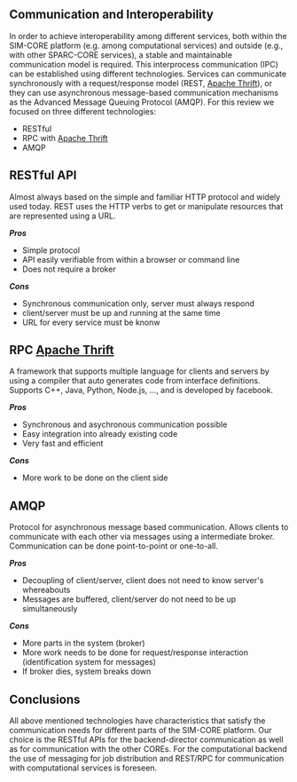 ## Communication and Interoperability

In order to achieve interoperability among different services, both 
within the SIM-CORE platform (e.g. among computational services) and 
outside (e.g., with other SPARC-CORE services),  a stable and 
maintainable communication model is required.
This interprocess communication (IPC) can be established using different 
technologies.
Services can communicate synchronously with a request/response model 
(REST, [Apache Thrift]), or they can use asynchronous message-based 
communication mechanisms as the Advanced Message Queuing Protocol (AMQP).
For this review we focused on three different technologies:

- RESTful
- RPC with [Apache Thrift]
- AMQP


## RESTful API

Almost always based on the simple and familiar HTTP protocol and widely 
used today.
REST uses the HTTP verbs to get or manipulate resources that are 
represented using a URL.

***Pros***

- Simple protocol
- API easily  verifiable from within a browser or command line
- Does not require a broker

***Cons***

- Synchronous communication only, server must always respond
- client/server must be up and running at the same time
- URL for every service must be knonw

## RPC [Apache Thrift]

A framework that supports multiple language for clients and servers by 
using a compiler that auto generates code from interface definitions.
Supports C++, Java, Python, Node.js, ..., and is developed by facebook.

***Pros***

- Synchronous and asychronous communication possible
- Easy integration into already existing code
- Very fast and efficient

***Cons***

- More work to be done on the client side

## AMQP

Protocol for asynchronous message based communication.
Allows clients to communicate with each other via messages using a 
intermediate broker.
Communication can be done point-to-point or one-to-all.

***Pros***

- Decoupling of client/server, client does not need to know server's 
whereabouts
- Messages are buffered, client/server do not need to be up 
simultaneously


***Cons***

- More parts in the system (broker)
- More work needs to be done for request/response interaction 
(identification system for messages)
- If broker dies, system breaks down

## Conclusions

All above mentioned technologies have characteristics that  satisfy the 
communication needs for different parts of the SIM-CORE platform.
Our choice is the RESTful APIs for the backend-director communication as 
well as for communication with the other COREs.
For the computational backend the use of messaging for job distribution 
and REST/RPC for communication with computational services is foreseen.


[Apache Thrift]:https://thrift.apache.org/
[AMQP]: https://www.amqp.org/
